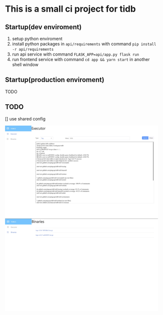 # This is a small ci project for tidb
## Startup(dev enviroment)
1. setup python enviroment
2. install python packages in `api/requirements` with command  `pip install -r api/requirements`
3. run api service with command `FLASK_APP=api/app.py flask run`
4. run frontend service with command `cd app && yarn start` in another shell window

## Startup(production enviroment)
TODO

## TODO
[] use shared config

![1](./screenshot1.jpg)
![2](./screenshot2.jpg)

